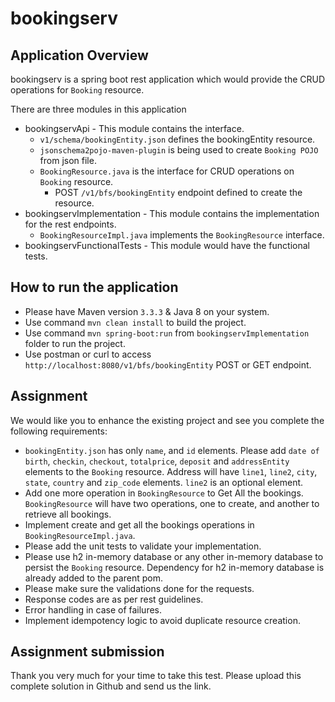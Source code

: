 # bookingserv

## Application Overview
bookingserv is a spring boot rest application which would provide the CRUD operations for `Booking` resource.

There are three modules in this application
- bookingservApi - This module contains the interface.
    - `v1/schema/bookingEntity.json` defines the bookingEntity resource.
    - `jsonschema2pojo-maven-plugin` is being used to create `Booking POJO` from json file.
    - `BookingResource.java` is the interface for CRUD operations on `Booking` resource.
        - POST `/v1/bfs/bookingEntity` endpoint defined to create the resource.
- bookingservImplementation - This module contains the implementation for the rest endpoints.
    - `BookingResourceImpl.java` implements the `BookingResource` interface.
- bookingservFunctionalTests - This module would have the functional tests.

## How to run the application
- Please have Maven version `3.3.3` & Java 8 on your system.
- Use command `mvn clean install` to build the project.
- Use command `mvn spring-boot:run` from `bookingservImplementation` folder to run the project.
- Use postman or curl to access `http://localhost:8080/v1/bfs/bookingEntity` POST or GET endpoint.

## Assignment
We would like you to enhance the existing project and see you complete the following requirements:

- `bookingEntity.json` has only `name`, and `id` elements. Please add `date of birth`, `checkin`, `checkout`, `totalprice`, `deposit` and `addressEntity` elements to the `Booking` resource. Address will have `line1`, `line2`, `city`, `state`, `country` and `zip_code` elements. `line2` is an optional element.
- Add one more operation in `BookingResource` to Get All the bookings. `BookingResource` will have two operations, one to create, and another to retrieve all bookings.
- Implement create and get all the bookings operations in `BookingResourceImpl.java`.
- Please add the unit tests to validate your implementation.
- Please use h2 in-memory database or any other in-memory database to persist the `Booking` resource. Dependency for h2 in-memory database is already added to the parent pom.
- Please make sure the validations done for the requests.
- Response codes are as per rest guidelines.
- Error handling in case of failures.
- Implement idempotency logic to avoid duplicate resource creation.

## Assignment submission
Thank you very much for your time to take this test. Please upload this complete solution in Github and send us the link.